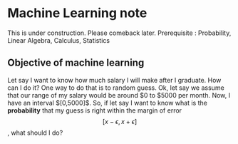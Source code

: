 # Machine Learning note

This is under construction. Please comeback later. Prerequisite : Probability, Linear Algebra, Calculus, Statistics

## Objective of machine learning

Let say I want to know how much salary I will make after I graduate. How can I do it? One way to do that is to random guess. Ok, let say we assume that our range of my salary would be around $0 to $5000 per month. Now, I have an interval $$[$0,$5000]$$. So, if let say I want to know what is the **probability** that my guess is right within the margin of error $$[x-\epsilon,x+\epsilon]$$, what should I do?
